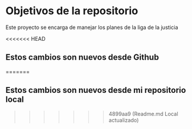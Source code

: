 # Objetivos de la repositorio

Este proyecto se encarga de manejar los planes de la liga de la justicia


<<<<<<< HEAD
## Estos cambios son nuevos desde Github
=======
## Estos cambios son nuevos desde mi repositorio local
>>>>>>> 4899aa9 (Readme.md Local actualizado)
